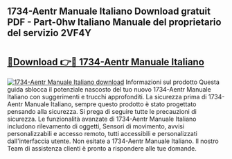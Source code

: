 ## 1734-Aentr Manuale Italiano Download gratuit PDF - Part-0hw Italiano Manuale del proprietario del servizio 2VF4Y

# <h2><a href="http://dfdl0eu.blite.top/?on=1734-Aentr+Manuale+Italiano">🔗Download 👉🔴 1734-Aentr Manuale Italiano</a></h2>

[![1734-Aentr Manuale Italiano download](https://i.imgur.com/lujVjoI.png)](http://dfdl0eu.blite.top/?on=1734-Aentr+Manuale+Italiano)
Informazioni sul prodotto Questa guida sblocca il potenziale nascosto del tuo nuovo 1734-Aentr Manuale Italiano con suggerimenti e trucchi approfonditi. La sicurezza prima di 1734-Aentr Manuale Italiano, sempre questo prodotto è stato progettato pensando alla sicurezza. Si prega di seguire tutte le precauzioni di sicurezza. Le funzionalità avanzate di 1734-Aentr Manuale Italiano includono rilevamento di oggetti, Sensori di movimento, avvisi personalizzabili e accesso remoto, tutti accessibili e personalizzati dall'interfaccia utente. Non esitate a 1734-Aentr Manuale Italiano. Il nostro Team di assistenza clienti è pronto a rispondere alle tue domande.
